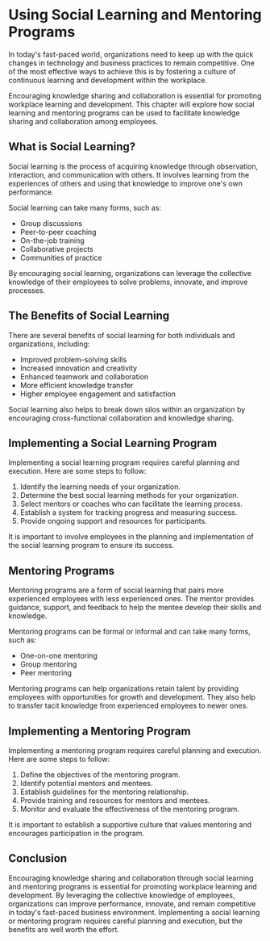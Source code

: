 Using Social Learning and Mentoring Programs
========================================================================================================

In today's fast-paced world, organizations need to keep up with the quick changes in technology and business practices to remain competitive. One of the most effective ways to achieve this is by fostering a culture of continuous learning and development within the workplace.

Encouraging knowledge sharing and collaboration is essential for promoting workplace learning and development. This chapter will explore how social learning and mentoring programs can be used to facilitate knowledge sharing and collaboration among employees.

What is Social Learning?
------------------------

Social learning is the process of acquiring knowledge through observation, interaction, and communication with others. It involves learning from the experiences of others and using that knowledge to improve one's own performance.

Social learning can take many forms, such as:

* Group discussions
* Peer-to-peer coaching
* On-the-job training
* Collaborative projects
* Communities of practice

By encouraging social learning, organizations can leverage the collective knowledge of their employees to solve problems, innovate, and improve processes.

The Benefits of Social Learning
-------------------------------

There are several benefits of social learning for both individuals and organizations, including:

* Improved problem-solving skills
* Increased innovation and creativity
* Enhanced teamwork and collaboration
* More efficient knowledge transfer
* Higher employee engagement and satisfaction

Social learning also helps to break down silos within an organization by encouraging cross-functional collaboration and knowledge sharing.

Implementing a Social Learning Program
--------------------------------------

Implementing a social learning program requires careful planning and execution. Here are some steps to follow:

1. Identify the learning needs of your organization.
2. Determine the best social learning methods for your organization.
3. Select mentors or coaches who can facilitate the learning process.
4. Establish a system for tracking progress and measuring success.
5. Provide ongoing support and resources for participants.

It is important to involve employees in the planning and implementation of the social learning program to ensure its success.

Mentoring Programs
------------------

Mentoring programs are a form of social learning that pairs more experienced employees with less experienced ones. The mentor provides guidance, support, and feedback to help the mentee develop their skills and knowledge.

Mentoring programs can be formal or informal and can take many forms, such as:

* One-on-one mentoring
* Group mentoring
* Peer mentoring

Mentoring programs can help organizations retain talent by providing employees with opportunities for growth and development. They also help to transfer tacit knowledge from experienced employees to newer ones.

Implementing a Mentoring Program
--------------------------------

Implementing a mentoring program requires careful planning and execution. Here are some steps to follow:

1. Define the objectives of the mentoring program.
2. Identify potential mentors and mentees.
3. Establish guidelines for the mentoring relationship.
4. Provide training and resources for mentors and mentees.
5. Monitor and evaluate the effectiveness of the mentoring program.

It is important to establish a supportive culture that values mentoring and encourages participation in the program.

Conclusion
----------

Encouraging knowledge sharing and collaboration through social learning and mentoring programs is essential for promoting workplace learning and development. By leveraging the collective knowledge of employees, organizations can improve performance, innovate, and remain competitive in today's fast-paced business environment. Implementing a social learning or mentoring program requires careful planning and execution, but the benefits are well worth the effort.
